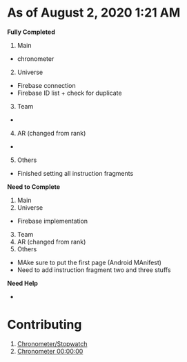 # As of August 2, 2020 1:21 AM

**Fully Completed**

1. Main
- chronometer
2. Universe
- Firebase connection
- Firebase ID list + check for duplicate
3. Team
-
4. AR (changed from rank)
-
5. Others
- Finished setting all instruction fragments

**Need to Complete**

1. Main
2. Universe
- Firebase implementation
3. Team
4. AR (changed from rank)
5. Others
- MAke sure to put the first page (Android MAnifest)
- Need to add instruction fragment two and three stuffs

**Need Help**

- 

# Contributing
1. [Chronometer/Stopwatch](https://www.youtube.com/watch?v=RLnb4vVkftc)
2. [Chronometer 00:00:00](https://stackoverflow.com/questions/4152569/how-to-change-format-of-chronometer)
